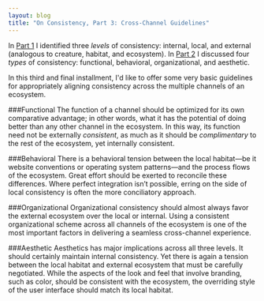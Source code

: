 ```yaml
---
layout: blog
title: "On Consistency, Part 3: Cross-Channel Guidelines"
---
```


In [Part 1](http://tylertate.com/blog/2012/03/08/on-consistency-three-levels.html) I identified three *levels* of consistency: internal, local, and external (analogous to creature, habitat, and ecosystem). In [Part 2](http://tylertate.com/blog/2012/03/09/on-consistency-four-types.html) I discussed four *types* of consistency: functional, behavioral, organizational, and aesthetic.

In this third and final installment, I'd like to offer some very basic guidelines for appropriately aligning consistency across the multiple channels of an ecosystem.

###Functional
The function of a channel should be optimized for its own comparative advantage; in other words, what it has the potential of doing better than any other channel in the ecosystem. In this way, its function need not be externally *consistent*, as much as it should be *complimentary* to the rest of the ecosystem, yet internally consistent.

###Behavioral
There is a behavioral tension between the local habitat—be it website conventions or operating system patterns—and the process flows of the ecosystem. Great effort should be exerted to reconcile these differences. Where perfect integration isn’t possible, erring on the side of local consistency is often the more conciliatory approach.

###Organizational
Organizational consistency should almost always favor the external ecosystem over the local or internal. Using a consistent organizational scheme across all channels of the ecosystem is one of the most important factors in delivering a seamless cross-channel experience.

###Aesthetic
Aesthetics has major implications across all three levels. It should certainly maintain internal consistency. Yet there is again a tension between the local habitat and external ecosystem that must be carefully negotiated. While the aspects of the look and feel that involve branding, such as color, should be consistent with the ecosystem, the overriding style of the user interface should match its local habitat.